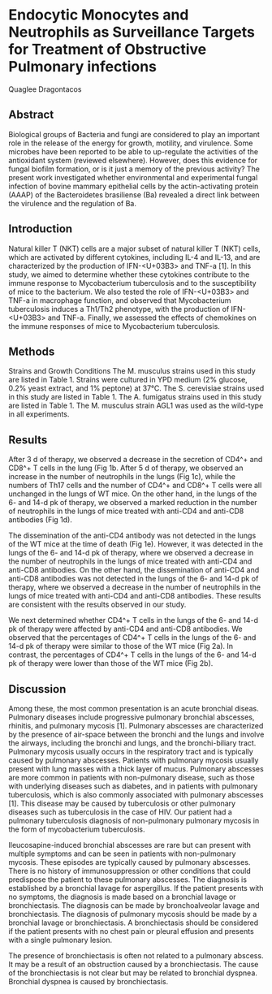 # Endocytic Monocytes and Neutrophils as Surveillance Targets for Treatment of Obstructive Pulmonary infections
Quaglee Dragontacos


## Abstract
Biological groups of Bacteria and fungi are considered to play an important role in the release of the energy for growth, motility, and virulence. Some microbes have been reported to be able to up-regulate the activities of the antioxidant system (reviewed elsewhere). However, does this evidence for fungal biofilm formation, or is it just a memory of the previous activity? The present work investigated whether environmental and experimental fungal infection of bovine mammary epithelial cells by the actin-activating protein (AAAP) of the Bacteroidetes brasiliense (Ba) revealed a direct link between the virulence and the regulation of Ba.


## Introduction
Natural killer T (NKT) cells are a major subset of natural killer T (NKT) cells, which are activated by different cytokines, including IL-4 and IL-13, and are characterized by the production of IFN-<U+03B3> and TNF-a [1]. In this study, we aimed to determine whether these cytokines contribute to the immune response to Mycobacterium tuberculosis and to the susceptibility of mice to the bacterium. We also tested the role of IFN-<U+03B3> and TNF-a in macrophage function, and observed that Mycobacterium tuberculosis induces a Th1/Th2 phenotype, with the production of IFN-<U+03B3> and TNF-a. Finally, we assessed the effects of chemokines on the immune responses of mice to Mycobacterium tuberculosis.


## Methods
Strains and Growth Conditions
The M. musculus strains used in this study are listed in Table 1. Strains were cultured in YPD medium (2% glucose, 0.2% yeast extract, and 1% peptone) at 37°C. The S. cerevisiae strains used in this study are listed in Table 1. The A. fumigatus strains used in this study are listed in Table 1. The M. musculus strain AGL1 was used as the wild-type in all experiments.


## Results
After 3 d of therapy, we observed a decrease in the secretion of CD4^+ and CD8^+ T cells in the lung (Fig 1b. After 5 d of therapy, we observed an increase in the number of neutrophils in the lungs (Fig 1c), while the numbers of Th17 cells and the number of CD4^+ and CD8^+ T cells were all unchanged in the lungs of WT mice. On the other hand, in the lungs of the 6- and 14-d pk of therapy, we observed a marked reduction in the number of neutrophils in the lungs of mice treated with anti-CD4 and anti-CD8 antibodies (Fig 1d).

The dissemination of the anti-CD4 antibody was not detected in the lungs of the WT mice at the time of death (Fig 1e). However, it was detected in the lungs of the 6- and 14-d pk of therapy, where we observed a decrease in the number of neutrophils in the lungs of mice treated with anti-CD4 and anti-CD8 antibodies. On the other hand, the dissemination of anti-CD4 and anti-CD8 antibodies was not detected in the lungs of the 6- and 14-d pk of therapy, where we observed a decrease in the number of neutrophils in the lungs of mice treated with anti-CD4 and anti-CD8 antibodies. These results are consistent with the results observed in our study.

We next determined whether CD4^+ T cells in the lungs of the 6- and 14-d pk of therapy were affected by anti-CD4 and anti-CD8 antibodies. We observed that the percentages of CD4^+ T cells in the lungs of the 6- and 14-d pk of therapy were similar to those of the WT mice (Fig 2a). In contrast, the percentages of CD4^+ T cells in the lungs of the 6- and 14-d pk of therapy were lower than those of the WT mice (Fig 2b).


## Discussion
Among these, the most common presentation is an acute bronchial diseas. Pulmonary diseases include progressive pulmonary bronchial abscesses, rhinitis, and pulmonary mycosis [1]. Pulmonary abscesses are characterized by the presence of air-space between the bronchi and the lungs and involve the airways, including the bronchi and lungs, and the bronchi-biliary tract. Pulmonary mycosis usually occurs in the respiratory tract and is typically caused by pulmonary abscesses. Patients with pulmonary mycosis usually present with lung masses with a thick layer of mucus. Pulmonary abscesses are more common in patients with non-pulmonary disease, such as those with underlying diseases such as diabetes, and in patients with pulmonary tuberculosis, which is also commonly associated with pulmonary abscesses [1]. This disease may be caused by tuberculosis or other pulmonary diseases such as tuberculosis in the case of HIV. Our patient had a pulmonary tuberculosis diagnosis of non-pulmonary pulmonary mycosis in the form of mycobacterium tuberculosis.

Ileucosapine-induced bronchial abscesses are rare but can present with multiple symptoms and can be seen in patients with non-pulmonary mycosis. These episodes are typically caused by pulmonary abscesses. There is no history of immunosuppression or other conditions that could predispose the patient to these pulmonary abscesses. The diagnosis is established by a bronchial lavage for aspergillus. If the patient presents with no symptoms, the diagnosis is made based on a bronchial lavage or bronchiectasis. The diagnosis can be made by bronchoalveolar lavage and bronchiectasis. The diagnosis of pulmonary mycosis should be made by a bronchial lavage or bronchiectasis. A bronchiectasis should be considered if the patient presents with no chest pain or pleural effusion and presents with a single pulmonary lesion.

The presence of bronchiectasis is often not related to a pulmonary abscess. It may be a result of an obstruction caused by a bronchiectasis. The cause of the bronchiectasis is not clear but may be related to bronchial dyspnea. Bronchial dyspnea is caused by bronchiectasis.
